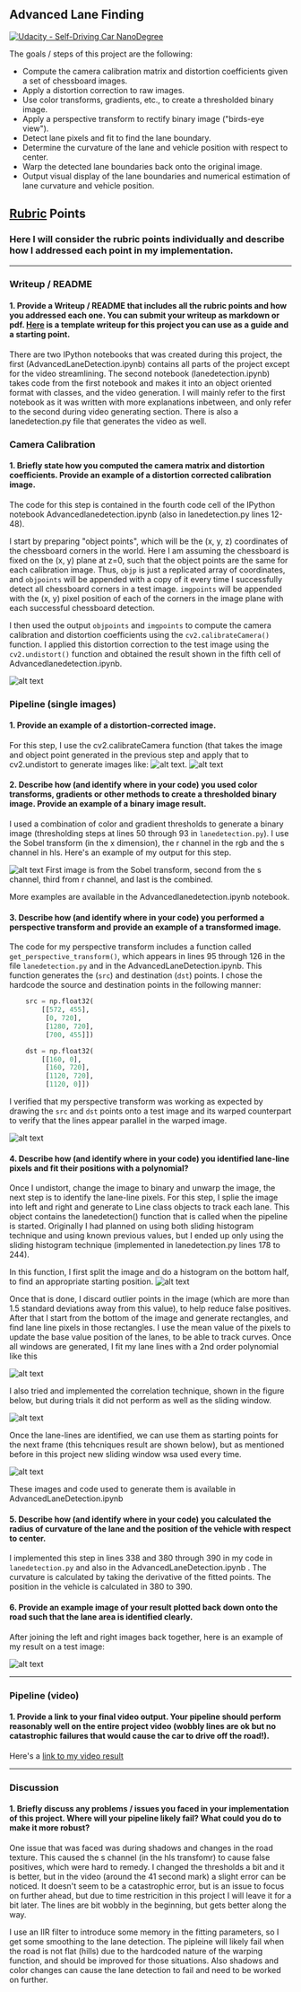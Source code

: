 ## Advanced Lane Finding
[![Udacity - Self-Driving Car NanoDegree](https://s3.amazonaws.com/udacity-sdc/github/shield-carnd.svg)](http://www.udacity.com/drive)

The goals / steps of this project are the following:

* Compute the camera calibration matrix and distortion coefficients given a set of chessboard images.
* Apply a distortion correction to raw images.
* Use color transforms, gradients, etc., to create a thresholded binary image.
* Apply a perspective transform to rectify binary image ("birds-eye view").
* Detect lane pixels and fit to find the lane boundary.
* Determine the curvature of the lane and vehicle position with respect to center.
* Warp the detected lane boundaries back onto the original image.
* Output visual display of the lane boundaries and numerical estimation of lane curvature and vehicle position.

[//]: # (Image References)

[image1]: ./examples/cameraCalbiration.png "Calibration"
[image2]: ./examples/undistortion.png "Undistorted images"
[image3]: ./examples/undistortion1.png "Undistorted images"
[image4]: ./examples/binary.png "Binary Example"
[image5]: ./examples/warp.png "Warp Example"
[image6]: ./examples/histogram.png "Example histogram to find starting point"
[image7]: ./examples/slidingwindow.png "Sliding Window technique"
[image8]: ./examples/correlation.png "Correlation technique"
[image9]: ./examples/knownwindow.png "Known Window technique"
[image10]: ./examples/drawBack.png "Known Window technique"
[video8]: ./project_video.mp4 "Video"

## [Rubric](https://review.udacity.com/#!/rubrics/571/view) Points

### Here I will consider the rubric points individually and describe how I addressed each point in my implementation.  

---

### Writeup / README

#### 1. Provide a Writeup / README that includes all the rubric points and how you addressed each one.  You can submit your writeup as markdown or pdf.  [Here](https://github.com/udacity/CarND-Advanced-Lane-Lines/blob/master/writeup_template.md) is a template writeup for this project you can use as a guide and a starting point.  

There are two IPython notebooks that was created during this project, the first (AdvancedLaneDetection.ipynb) contains all parts of the project except for the video streamlining. The second notebook (lanedetection.ipynb) takes code from the first notebook and makes it into an object oriented format with classes, and the video generation. 
I will mainly refer to the first notebook as it was written with more explanations inbetween, and only refer to the second during video generating section. There is also a lanedetection.py file that generates the video as well.

### Camera Calibration

#### 1. Briefly state how you computed the camera matrix and distortion coefficients. Provide an example of a distortion corrected calibration image.

The code for this step is contained in the fourth code cell of the IPython notebook Advancedlanedetection.ipynb (also in lanedetection.py lines 12-48).

I start by preparing "object points", which will be the (x, y, z) coordinates of the chessboard corners in the world. Here I am assuming the chessboard is fixed on the (x, y) plane at z=0, such that the object points are the same for each calibration image.  Thus, `objp` is just a replicated array of coordinates, and `objpoints` will be appended with a copy of it every time I successfully detect all chessboard corners in a test image.  `imgpoints` will be appended with the (x, y) pixel position of each of the corners in the image plane with each successful chessboard detection.  

I then used the output `objpoints` and `imgpoints` to compute the camera calibration and distortion coefficients using the `cv2.calibrateCamera()` function.  I applied this distortion correction to the test image using the `cv2.undistort()` function and obtained the result shown in the fifth cell of Advancedlanedetection.ipynb. 

![alt text][image1]

### Pipeline (single images)

#### 1. Provide an example of a distortion-corrected image.

For this step, I use the cv2.calibrateCamera function (that takes the image and object point generated in the previous step and apply that to cv2.undistort to generate images like:
![alt text][image2].
![alt text][image3]


#### 2. Describe how (and identify where in your code) you used color transforms, gradients or other methods to create a thresholded binary image.  Provide an example of a binary image result.

I used a combination of color and gradient thresholds to generate a binary image (thresholding steps at lines 50 through 93 in `lanedetection.py`).  I use the Sobel transform (in the x dimension), the r channel in the rgb and the s channel in hls. Here's an example of my output for this step.  

![alt text][image4]
First image is from the Sobel transform, second from the s channel, third from r channel, and last is the combined.

More examples are available in the Advancedlanedetection.ipynb notebook.

#### 3. Describe how (and identify where in your code) you performed a perspective transform and provide an example of a transformed image.

The code for my perspective transform includes a function called `get_perspective_transform()`, which appears in lines 95 through 126 in the file `lanedetection.py` and in the AdvancedLaneDetection.ipynb.  This function generates the (`src`) and destination (`dst`) points.  I chose the hardcode the source and destination points in the following manner:

```python
    src = np.float32(
        [[572, 455],
         [0, 720],
         [1280, 720],
         [700, 455]])

    dst = np.float32(
        [[160, 0],
         [160, 720],
         [1120, 720],
         [1120, 0]])
```

I verified that my perspective transform was working as expected by drawing the `src` and `dst` points onto a test image and its warped counterpart to verify that the lines appear parallel in the warped image.

![alt text][image5]

#### 4. Describe how (and identify where in your code) you identified lane-line pixels and fit their positions with a polynomial?

Once I undistort, change the image to binary and unwarp the image, the next step is to identify the lane-line pixels. For this step, I splie the image into left and right and generate to Line class objects to track each lane. This object contains the lanedetection() function that is called when the pipeline is started. Originally I had planned on using both sliding histogram technique and using known previous values, but I ended up only using the sliding histogram technique (implemented in lanedetection.py lines 178 to 244). 

In this function, I first split the image and do a histogram on the bottom half, to find an appropriate starting position.
![alt text][image6]

Once that is done, I discard outlier points in the image (which are more than 1.5 standard deviations away from this value), to help reduce false positives. After that I start from the bottom of the image and generate rectangles, and find lane line pixels in those rectangles. I use the mean value of the pixels to update the base value position of the lanes, to be able to track curves. Once all windows are generated, 
I fit my lane lines with a 2nd order polynomial like this

![alt text][image7]

I also tried and implemented the correlation technique, shown in the figure below, but during trials it did not perform as well as the sliding window.

![alt text][image8]

Once the lane-lines are identified, we can use them as starting points for the next frame (this tehcniques result are shown below), but as mentioned before in this project new sliding window wsa used every time.

![alt text][image9]

These images and code used to generate them is available in AdvancedLaneDetection.ipynb

#### 5. Describe how (and identify where in your code) you calculated the radius of curvature of the lane and the position of the vehicle with respect to center.

I implemented this step in lines 338 and 380 through 390 in my code in `lanedetection.py` and also in the AdvancedLaneDetection.ipynb . The curvature is calculated by taking the derivative of the fitted points. The position in the vehicle is calculated in 380 to 390. 

#### 6. Provide an example image of your result plotted back down onto the road such that the lane area is identified clearly.

 After joining the left and right images back together, here is an example of my result on a test image:

![alt text][image10]

---

### Pipeline (video)

#### 1. Provide a link to your final video output.  Your pipeline should perform reasonably well on the entire project video (wobbly lines are ok but no catastrophic failures that would cause the car to drive off the road!).

Here's a [link to my video result](./project_output.mp4)

---

### Discussion

#### 1. Briefly discuss any problems / issues you faced in your implementation of this project.  Where will your pipeline likely fail?  What could you do to make it more robust?

One issue that was faced was during shadows and changes in the road texture. This caused the s channel (in the hls transfomr) to cause false positives, which were hard to remedy. I changed the thresholds a bit and it is better, but in the video (around the 41 second mark) a slight error can be noticed. It doesn't seem to be a catastrophic error, but is an issue to focus on further ahead, but due to time restricition in this project I will leave it for a bit later. The lines are bit wobbly in the beginning, but gets better along the way.

I use an IIR filter to introduce some memory in the fitting parameters, so I get some smoothing to the lane detection. The pipleine will likely fail when the road is not flat (hills) due to the hardcoded nature of the warping function, and should be improved for those situations. Also shadows and color changes can cause the lane detection to fail and need to be worked on further.

